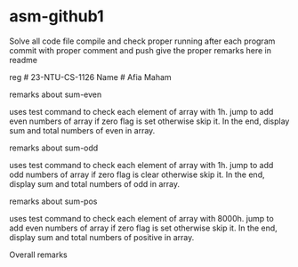 # asm-github1

Solve all code file 
compile and check proper running
after each program commit with proper comment and push
give the proper remarks here in readme


reg #   23-NTU-CS-1126  Name # Afia Maham



remarks about sum-even

uses test command to check each element of array with 1h. jump to add even numbers of array
if zero flag is set otherwise skip it. In the end, display sum and total numbers of even in array.


remarks about sum-odd

uses test command to check each element of array with 1h. jump to add odd numbers of array
if zero flag is clear otherwise skip it. In the end, display sum and total numbers of odd in array.

remarks about sum-pos

uses test command to check each element of array with 8000h. jump to add even numbers of array
if zero flag is set otherwise skip it. In the end, display sum and total numbers of positive in array.


Overall remarks